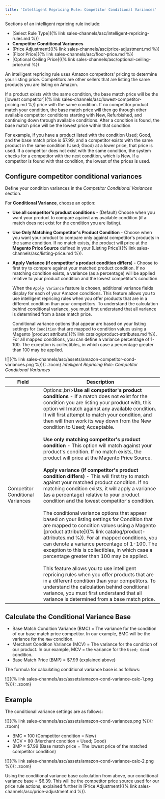 ```yaml
---
title: 'Intelligent Repricing Rule: Competitor Conditional Variances'
---
```


Sections of an intelligent repricing rule include:

- [Select Rule Type]({% link sales-channels/asc/intelligent-repricing-rules.md %})
- **Competitor Conditional Variances**
- [Price Adjustment]({% link sales-channels/asc/price-adjustment.md %})
- [Floor Price]({% link sales-channels/asc/floor-price.md %})
- [Optional Ceiling Price]({% link sales-channels/asc/optional-ceiling-price.md %})

An intelligent repricing rule uses Amazon competitors' pricing to determine your listing price. Competitors are other sellers that are listing the same products you are listing on Amazon.

If a product exists with the same condition, the base match price will be the [lowest competitor]({% link sales-channels/asc/lowest-competitor-pricing.md %}) price with the same condition. If no competitor product match your condition, the base match price will then go through other available competitor conditions starting with New, Refurbished, and continuing down through available conditions. After a condition is found, the base match price will be the lowest price within that condition.

For example, if you have a product listed with the condition Used; Good, and the base match price is $7.99, and a competitor exists with the same product in the same condition (Used; Good) at a lower price, that price is used. If a competitor does not exist with the same condition, the system checks for a competitor with the next condition, which is New. If a competitor is found with that condition, the lowest of the prices is used.

## Configure competitor conditional variances

Define your condition variances in the _Competitor Conditional Variances_ section.

For **Conditional Variance**, choose an option:

- **Use all competitor's product conditions** - (Default) Choose when you want your product to compare against any available condition (if a match does not exist for the condition you are listing).

- **Use Only Matching Competitor's Product Condition** - Choose when you want your product to compare only against competitor's products in the same condition. If no match exists, the product will price at the **Magento Price Source** defined in your [Listing Price]({% link sales-channels/asc/listing-price.md %}).

- **Apply Variance (if competitor's product condition differs)** - Choose to first try to compare against your matched product condition. If no matching condition exists, a variance (as a percentage) will be applied relative to your product condition and the lowest competitor's condition.

   When the `Apply Variance` feature is chosen, additional variance fields display for each of your Amazon conditions. This feature allows you to use intelligent repricing rules when you offer products that are in a different condition than your competitors. To understand the calculation behind conditional variance, you must first understand that all variance is determined from a base match price.

   Conditional variance options that appear are based on your listing settings for `Condition` that are mapped to condition values using a Magento [product attribute]({% link catalog/product-attributes.md %}). For all mapped conditions, you can define a variance percentage of 1-100. The exception is collectibles, in which case a percentage greater than 100 may be applied.

![]({% link sales-channels/asc/assets/amazon-competitor-cond-variances.png %}){: .zoom}
_Intelligent Repricing Rule: Competitor Conditional Variances_

|Field|Description|
|--- |--- |
|Competitor Conditional Variances|Options:,br/>**Use all competitor's product conditions** - If a match does not exist for the condition you are listing your product with, this option will match against any available condition. It will first attempt to match your condition, and then will then work its way down from the New condition to Used; Acceptable.<br/><br/>**Use only matching competitor's product condition** - This option will match against your product's condition. If no match exists, the product will price at the Magento Price Source.<br/><br/>**Apply variance (if competitor's product condition differs)** - This will first try to match against your matched product condition. If no matching condition exists, it will apply a variance (as a percentage) relative to your product condition and the lowest competitor's condition.<br/><br/>The conditional variance options that appear based on your listing settings for Condition that are mapped to condition values using a Magento [product attribute]({% link catalog/product-attributes.md %}). For all mapped conditions, you can denote a variance percentage of 1-100. The exception to this is collectibles, in which case a percentage greater than 100 may be applied.<br/><br/>This feature allows you to use intelligent repricing rules when you offer products that are in a different condition than your competitors. To understand the calculation behind conditional variance, you must first understand that all variance is determined from a base match price.|

## Calculate the Conditional Variance Base

- Base Match Condition Variance (BMC) = The variance for the condition of our base match price competitor. In our example, BMC will be the variance for the `New` condition.
- Merchant Condition Variance (MCV) = The variance for the condition of our product. In our example, MCV = the variance for the `Used; Good` condition.
- Base Match Price (BMP) = $7.99 (explained above)

The formula for calculating conditional variance base is as follows:

![]({% link sales-channels/asc/assets/amazon-cond-variance-calc-1.png %}){: .zoom}

## Example

The conditional variance settings are as follows:

![]({% link sales-channels/asc/assets/amazon-cond-variances.png %}){: .zoom}

- BMC = 100 (Competitor condition = New)
- MCV = 80 (Merchant condition = Used; Good)
- BMP = $7.99 (Base match price = The lowest price of the matched competitor condition)

![]({% link sales-channels/asc/assets/amazon-cond-variance-calc-2.png %}){: .zoom}

Using the conditional variance base calculation from above, our conditional variance base = $6.39. This will be the competitor price source used for our price rule actions, explained further in [Price Adjustment]({% link sales-channels/asc/price-adjustment.md %}).
